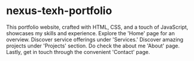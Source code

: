 # nexus-texh-portfolio
This portfolio website, crafted with HTML, CSS, and a touch of JavaScript, showcases my skills and experience. Explore the 'Home' page for an overview. Discover service offerings under 'Services.' Discover amazing projects under 'Projects' section. Do  check the about me  'About' page. Lastly, get in touch through the convenient 'Contact' page.
